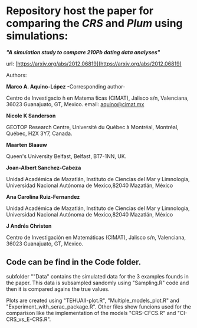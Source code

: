 # Repository host the paper for comparing the *CRS* and *Plum* using simulations: 

***"A simulation study to compare 210Pb dating data analyses"***

url: [https://arxiv.org/abs/2012.06819](https://arxiv.org/abs/2012.06819)

Authors:

**Marco A. Aquino-López** -Corresponding author-

Centro de Investigacio ́n en Matema ́ticas (CIMAT), Jalisco s/n, Valenciana, 36023 Guanajuato, GT, Mexico. email: aquino@cimat.mx

**Nicole K Sanderson**

GEOTOP Research Centre, Université du Québec à Montréal, Montréal, Québec, H2X 3Y7, Canada. 

**Maarten Blaauw**

Queen's University Belfast, Belfast, BT7-1NN, UK.

**Joan-Albert Sanchez-Cabeza**

Unidad Académica de Mazatlán, Instituto de Ciencias del Mar y Limnología, Universidad Nacional Autónoma de Mexico,82040 Mazatlán, México
			
**Ana Carolina Ruiz-Fernandez**

Unidad Académica de Mazatlán, Instituto de Ciencias del Mar y Limnología, Universidad Nacional Autónoma de Mexico,82040 Mazatlán, México

**J Andrés Christen**

Centro de Investigación en Matemáticas (CIMAT), Jalisco s/n, Valenciana, 36023 Guanajuato, GT, Mexico. 


## Code can be find in the Code folder.

subfolder ""Data" contains the simulated data for the 3 examples founds in the paper. This data is subsampled sandomly using "Sampling.R" code and then it is compared agains the true values. 

Plots are created using "TEHUAII-plot.R", "Multiple_models_plot.R" and "Experiment_with_serac_package.R". Other files show funcions used for the comparison like the implementation of the models "CRS-CFCS.R" and "CI-CRS_vs_E-CRS.R".































